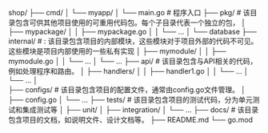 shop/
├── cmd/
│   └── myapp/
│       └── main.go # 程序入口
├── pkg/ # 该目录包含可供其他项目使用的可重用代码包。每个子目录代表一个独立的包，
│   ├── mypackage/
│   │   ├── mypackage.go 
│   │   └── ...
│   └── database
├── internal/ # : 该目录包含项目的内部模块，这些模块对于项目外部的代码不可见。这些模块是项目内部使用的一些私有实现
│   ├── mymodule/
│   │   ├── mymodule.go
│   │   └── ...
│   └── ...
├── api/ # 该目录包含与API相关的代码，例如处理程序和路由。
│   ├── handlers/
│   │   ├── handler1.go
│   │   └── ...
│   └── ... 
│   
├── configs/ # 该目录包含项目的配置文件，通常由config.go文件管理。
│   ├── config.go
│   └── ...
├── tests/ # 该目录包含项目的测试代码，分为单元测试和集成测试等
│   ├── unit/
│   ├── integration/
│   └── ...
├── docs/ # 该目录包含项目的文档，如说明文件、设计文档等。
├── README.md
└── go.mod   


